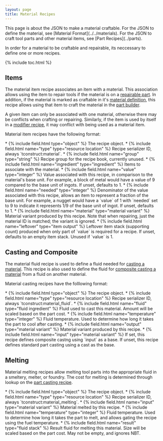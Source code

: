 ```yaml
---
layout: page
title: Material Recipes
---
```


<div class="hatnote" markdown=1>
This page is about the JSON to make a material craftable. For the JSON to define the material, see [Material Format](../../materials). For the JSON to craft tool parts and other material items, see [Part Recipes](../parts).
</div>

In order for a material to be craftable and repairable, its neccessary to define one or more recipes.

{% include toc.html %}

## Items

The material item recipe associates an item with a material. This association allows using the item to repair tools if the material is on a [repairable part](../../stat-types). In addition, if the material is marked as craftable in it's [material definition](../../materials#definition), this recipe allows using that item to craft the material in the [part builder](../parts#part-builder).

A given item can only be associated with one material, otherwise there may be conflicts when crafting or repairing. Similarly, if the item is used by itself in a [modifier recipe](../modifiers), it may conflict with being used as a material item.

Material item recipes have the following format:

<div class="treeview" markdown=1>
* {% include field.html type="object" %} The recipe object.
    * {% include field.html name="type" type="resource location" %} Recipe serializer ID, always `tconstruct:material`.
    * {% include field.html name="group" type="string" %} Recipe group for the recipe book, currently unused.
    * {% include field.html name="ingredient" type="ingredient" %} Items to associate with the material.
    * {% include field.html name="value" type="integer" %} Value associated with this recipe, in comparison to the material's base unit. For example, a block of metal would have a value of 9 compared to the base unit of ingots. If unset, defaults to 1.
    * {% include field.html name="needed" type="integer" %} Denominator of the value associated with this recipe, allows an item to represent a fraction of the base unit. For example, a nugget would have a `value` of 1 with `needed` set to 9 to indicate it represents 1/9 of the base unit of ingot. If unset, defaults to 1.
    * {% include field.html name="material" type="material variant" %} Material variant produced by this recipe. Note that when repairing, just the material ID is matched; the variant is ignored.
    * {% include field.html name="leftover" type="item output" %} Leftover item stack (supporting count) produced when only part of `value` is required for a recipe. If unset, defaults to an empty item stack. Unused if `value` is 1.
</div>

## Casting and Composite

The material fluid recipe is used to define a fluid needed for [casting a material](../parts#part-casting). This recipe is also used to define the fluid for [composite casting a material](../parts#composite-casting) from a fluid on another material.

Material casting recipes have the folllowing format:

<div class="treeview" markdown=1>
* {% include field.html type="object" %} The recipe object.
    * {% include field.html name="type" type="resource location" %} Recipe serializer ID, always `tconstruct:material_fluid`.
    * {% include field.html name="fluid" type="fluid ingredient" %} Fluid used to cast this material. Amount will be scaled based on the part cost.
    * {% include field.html name="temperature" type="integer" %} Fluid temperature. Used to determine how long it takes the part to cool after casting.
    * {% include field.html name="output" type="material variant" %} Material variant produced by this recipe.
    * {% include field.html name="input" type="material variant" %} If set, this recipe defines composite castng using `input` as a base. If unset, this recipe defines standard part casting using a cast as the base.
</div>

## Melting

Material melting recipes allow melting tool parts into the appropriate fluid in a smeltery, melter, or foundry. The cost for melting is determined through lookup on the [part casting recipe](../parts#part-casting).

<div class="treeview" markdown=1>
* {% include field.html type="object" %} The recipe object.
    * {% include field.html name="type" type="resource location" %} Recipe serializer ID, always `tconstruct:material_melting`.
    * {% include field.html name="input" type="material variant" %} Material melted by this recipe.
    * {% include field.html name="temperature" type="integer" %} Fluid temperature. Used to determine how long it takes the part to melt, and allows gating the recipe using the fuel temperature.
    * {% include field.html name="result" type="fluid stack" %} Result fluid for melting this material. Size will be scaled based on the part cost. May not be empty, and ignores NBT.
</div>
